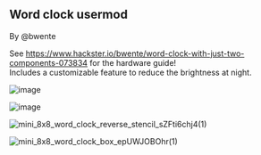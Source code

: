## Word clock usermod

By @bwente

See https://www.hackster.io/bwente/word-clock-with-just-two-components-073834 for the hardware guide!<br/>
Includes a customizable feature to reduce the brightness at night.

![image](https://user-images.githubusercontent.com/371964/197094071-f8ccaf59-1d85-4dd2-8e09-1389675291e1.png)


![image](https://user-images.githubusercontent.com/371964/197094211-6c736257-95ff-491f-9f0d-35d5135ecfea.png)





![mini_8x8_word_clock_reverse_stencil_sZFti6chj4(1)](https://user-images.githubusercontent.com/371964/197094410-7c275f3f-743b-477a-bc15-5e7bdbcbd833.svg)

![mini_8x8_word_clock_box_epUWJOBOhr(1)](https://user-images.githubusercontent.com/371964/197094496-fa49b355-164b-4bf5-84fd-f22f5206c645.svg)
